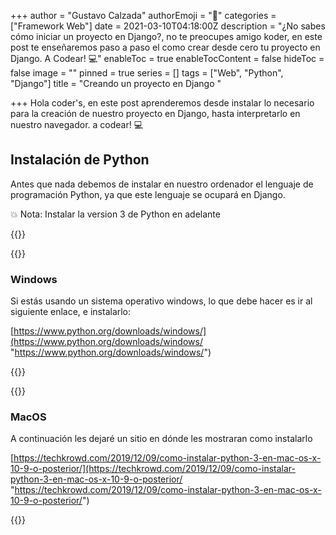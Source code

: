 +++
author = "Gustavo Calzada"
authorEmoji = "👿"
categories = ["Framework Web"]
date = 2021-03-10T04:18:00Z
description = "¿No sabes cómo iniciar un proyecto en Django?, no te preocupes amigo koder, en este post te enseñaremos paso a paso el como crear desde cero tu proyecto en Django. A Codear! 💻"
enableToc = true
enableTocContent = false
hideToc = false
image = ""
pinned = true
series = []
tags = ["Web", "Python", "Django"]
title = "Creando un proyecto en Django "

+++
Hola coder's, en este post aprenderemos desde instalar lo necesario para la creación de nuestro proyecto en Django, hasta interpretarlo en nuestro navegador. a codear! 💻

## Instalación de Python

Antes que nada debemos de instalar en nuestro ordenador el lenguaje de programación Python, ya que este lenguaje se ocupará en Django.

💥 Nota: Instalar la version 3 de Python en adelante

{{<tabs Windows MacOS Ubuntu>}}

{{<tab>}}

### Windows

Si estás usando un sistema operativo windows, lo que debe hacer es ir al siguiente enlace, e instalarlo:

[https://www.python.org/downloads/windows/](https://www.python.org/downloads/windows/ "https://www.python.org/downloads/windows/")

{{</tab>}}

{{<tab>}}

### MacOS

A continuación les dejaré un sitio en dónde les mostraran como instalarlo

[https://techkrowd.com/2019/12/09/como-instalar-python-3-en-mac-os-x-10-9-o-posterior/](https://techkrowd.com/2019/12/09/como-instalar-python-3-en-mac-os-x-10-9-o-posterior/ "https://techkrowd.com/2019/12/09/como-instalar-python-3-en-mac-os-x-10-9-o-posterior/")

{{</tab>}}